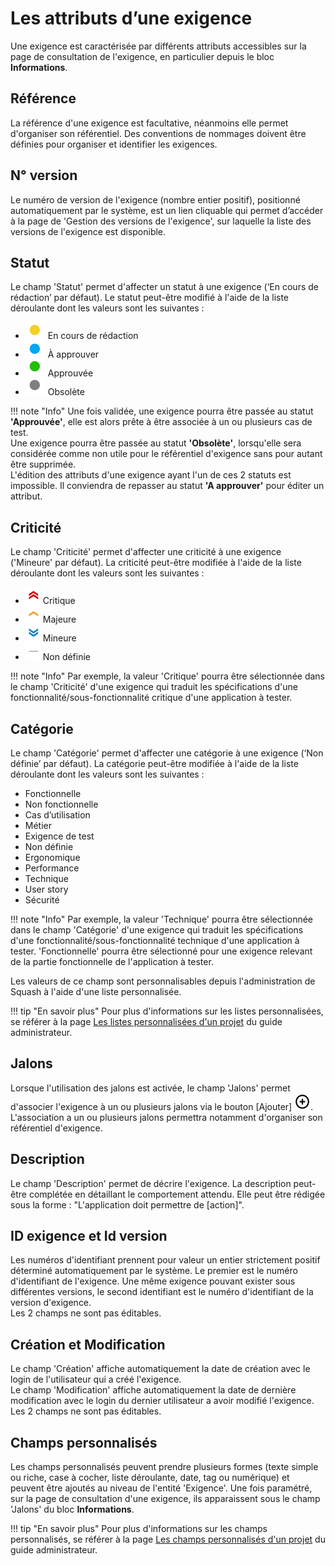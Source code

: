 # Les attributs d’une exigence

Une exigence est caractérisée par différents attributs accessibles sur la page de consultation de l'exigence, en particulier depuis le bloc **Informations**.

## Référence
La référence d'une exigence est facultative, néanmoins elle permet d'organiser son référentiel. Des conventions de nommages doivent être définies pour organiser et identifier les exigences.

## N° version
Le numéro de version de l'exigence (nombre entier positif), positionné automatiquement par le système, est un lien cliquable qui permet d’accéder à la page de 'Gestion des versions de l'exigence', sur laquelle la liste des versions de l'exigence est disponible.

##  Statut

Le champ 'Statut' permet d'affecter un statut à une exigence (‘En cours de rédaction’ par défaut). Le statut peut-être modifié à l'aide de la liste déroulante dont les valeurs sont les suivantes :

- ![Pastille En cours de rédaction](resources/pastille-redaction-en-cours.png) En cours de rédaction 
- ![Pastille À approuver](resources/pastille-approuver-a.png) À approuver  
- ![Pastille Approuvée](resources/pastille-approuvee.png) Approuvée
- ![Pastille Obsolète](resources/pastille-obsolete.png) Obsolète

!!! note "Info"
    Une fois validée, une exigence pourra être passée au statut **'Approuvée'**, elle est alors prête à être associée à un ou plusieurs cas de test. 
    <br/>Une exigence pourra être passée au statut **'Obsolète'**, lorsqu'elle sera considérée comme non utile pour le référentiel d'exigence sans pour autant être supprimée.
    <br/>L'édition des attributs d'une exigence ayant l'un de ces 2 statuts est impossible. Il conviendra de repasser au statut **'A approuver'** pour éditer un attribut.

##  Criticité
Le champ 'Criticité' permet d'affecter une criticité à une exigence ('Mineure' par défaut). La criticité peut-être modifiée à l'aide de la liste déroulante dont les valeurs sont les suivantes :

- ![Icone Critique](resources/icone-critique.png) Critique
- ![Icone Majeure](resources/icone-majeure.png) Majeure
- ![Icone Majeure](resources/icone-mineure.png) Mineure
- ![Icone Non définie](resources/icone-non-definie.png) Non définie

!!! note "Info"
    Par exemple, la valeur 'Critique' pourra être sélectionnée dans le champ 'Criticité' d'une exigence qui traduit les spécifications d'une fonctionnalité/sous-fonctionnalité critique d'une application à tester.

##  Catégorie
Le champ 'Catégorie' permet d'affecter une catégorie à une exigence (‘Non définie’ par défaut). La catégorie peut-être modifiée à l'aide de la liste déroulante dont les valeurs sont les suivantes :

- Fonctionnelle
- Non fonctionnelle
- Cas d’utilisation
- Métier
- Exigence de test
- Non définie
- Ergonomique
- Performance
- Technique
- User story
- Sécurité

!!! note "Info"
    Par exemple, la valeur 'Technique' pourra être sélectionnée dans le champ 'Catégorie' d'une exigence qui traduit les spécifications d'une fonctionnalité/sous-fonctionnalité technique d'une application à tester. 'Fonctionnelle' pourra être sélectionné pour une exigence relevant de la partie fonctionnelle de l'application à tester.

Les valeurs de ce champ sont personnalisables depuis l'administration de Squash à l'aide d'une liste personnalisée.

!!! tip "En savoir plus"
	Pour plus d'informations sur les listes personnalisées, se référer à la page [Les listes personnalisées d'un projet](../../../admin-guide/personnalisation-entites/ajout-modif-suppr-listes-persos.md) du guide administrateur.

## Jalons

Lorsque l'utilisation des jalons est activée, le champ 'Jalons' permet d'associer l'exigence à un ou plusieurs jalons via le bouton [Ajouter] ![Bouton ajouter jalon](resources/icone-add.png). L'association a un ou plusieurs jalons permettra notamment d'organiser son référentiel d'exigence.

##  Description
Le champ 'Description' permet de décrire l'exigence. La description peut-être complétée en détaillant le comportement attendu.
Elle peut être rédigée sous la forme : "L'application doit permettre de [action]".

## ID exigence et Id version
Les numéros d'identifiant prennent pour valeur un entier strictement positif déterminé automatiquement par le système. Le premier est le numéro d'identifiant de l'exigence. Une même exigence pouvant exister sous différentes versions, le second identifiant est le numéro d'identifiant de la version d'exigence.
<br/>Les 2 champs ne sont pas éditables. 

## Création et Modification
Le champ 'Création' affiche automatiquement la date de création avec le login de l'utilisateur qui a créé l'exigence.
<br/>Le champ 'Modification' affiche automatiquement la date de dernière modification avec le login du dernier utilisateur a avoir modifié l'exigence.
<br/>Les 2 champs ne sont pas éditables.

## Champs personnalisés
Les champs personnalisés peuvent prendre plusieurs formes (texte simple ou riche, case à cocher, liste déroulante, date, tag ou numérique) et peuvent être ajoutés au niveau de l'entité 'Exigence'. Une fois paramétré, sur la page de consultation d'une exigence, ils apparaissent sous le champ 'Jalons' du bloc **Informations**.

!!! tip "En savoir plus"
	Pour plus d'informations sur les champs personnalisés, se référer à la page [Les champs personnalisés d'un projet](../../../admin-guide/personnalisation-entites/types-champs-persos.md) du guide administrateur.

<!--stackedit_data:
eyJoaXN0b3J5IjpbLTk5NDQyNDg3LDg1NTMyMDIwNCwtODQwOD
M4Nzk3LC0xMjcyOTIzMjcxLC0xMDM5MTI2MzQsMTM0MDcxOTAy
LC05MTk1NTIyMzJdfQ==
-->
